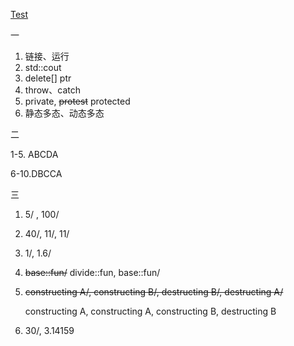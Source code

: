 [Test](<https://wenku.baidu.com/view/275630c75fbfc77da269b1bc.html>)

一

1. 链接、运行
2. std::cout
3. delete[] ptr
4. throw、catch
5. private, ~~protest~~ protected
6. 静态多态、动态多态

二

1-5. ABCDA

6-10.DBCCA

三

1. 5/ , 100/

2. 40/, 11/, 11/

3. 1/, 1.6/

4. ~~base::fun/~~ divide::fun, base::fun/

5. ~~constructing A/, constructing B/,  destructing B/, destructing A/~~

   constructing A, constructing A, constructing B, destructing B

6. 30/, 3.14159